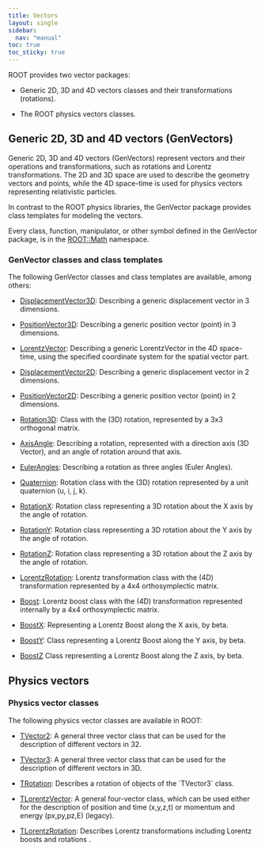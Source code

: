 ```yaml
---
title: Vectors
layout: single
sidebar:
  nav: "manual"
toc: true
toc_sticky: true
---
```


ROOT provides two vector packages:

- Generic 2D, 3D and 4D vectors classes and their transformations (rotations).

- The ROOT physics vectors classes.

## Generic 2D, 3D and 4D vectors (GenVectors)

Generic 2D, 3D and 4D vectors (GenVectors) represent vectors and their operations and transformations, such as rotations and Lorentz transformations. The 2D and 3D space are used to describe the geometry vectors and points, while the 4D space-time is used for physics vectors representing relativistic particles. 

In contrast to the ROOT physics libraries, the GenVector package provides class templates for modeling the vectors.

Every class, function, manipulator, or other symbol defined in the GenVector package, is in the [ROOT::Math](https://root.cern/doc/master/namespaceROOT_1_1Math.html) namespace.

### GenVector classes and class templates

The following GenVector classes and class templates are available, among others:

- [DisplacementVector3D](https://root.cern/doc/master/classROOT_1_1Math_1_1DisplacementVector3D.html): Describing a generic displacement vector in 3 dimensions. 

- [PositionVector3D](https://root.cern/doc/master/classROOT_1_1Math_1_1PositionVector3D.html): Describing a generic position vector (point) in 3 dimensions. 

- [LorentzVector](https://root.cern/doc/master/classROOT_1_1Math_1_1LorentzVector.html): Describing a generic LorentzVector in the 4D space-time, using the specified coordinate system for the spatial vector part. 

- [DisplacementVector2D](https://root.cern/doc/master/classROOT_1_1Math_1_1DisplacementVector2D.html): Describing a generic displacement vector in 2 dimensions. 

- [PositionVector2D](https://root.cern/doc/master/classROOT_1_1Math_1_1PositionVector2D.html): Describing a generic position vector (point) in 2 dimensions. 

- [Rotation3D](https://root.cern/doc/master/classROOT_1_1Math_1_1Rotation3D.html): Class with the (3D) rotation, represented by a 3x3 orthogonal matrix. 

- [AxisAngle](https://root.cern/doc/master/classROOT_1_1Math_1_1AxisAngle.html): Describing a rotation, represented with a direction axis (3D Vector), and an angle of rotation around that axis. 

- [EulerAngles](https://root.cern/doc/master/classROOT_1_1Math_1_1EulerAngles.html): Describing a rotation as three angles (Euler Angles).

- [Quaternion](https://root.cern/doc/master/classROOT_1_1Math_1_1Quaternion.html): Rotation class with the (3D) rotation represented by a unit quaternion (u, i, j, k). 

- [RotationX](https://root.cern/doc/master/classROOT_1_1Math_1_1RotationX.html): Rotation class representing a 3D rotation about the X axis by the angle of rotation.

- [RotationY](https://root.cern/doc/master/classROOT_1_1Math_1_1RotationY.html): Rotation class representing a 3D rotation about the Y axis by the angle of rotation. 

- [RotationZ](https://root.cern/doc/master/classROOT_1_1Math_1_1RotationZ.html): Rotation class representing a 3D rotation about the Z axis by the angle of rotation. 

- [LorentzRotation](https://root.cern/doc/master/classROOT_1_1Math_1_1LorentzRotation.html): Lorentz transformation class with the (4D) transformation represented by a 4x4 orthosymplectic matrix. 

- [Boost](https://root.cern/doc/master/classROOT_1_1Math_1_1Boost.html): Lorentz boost class with the (4D) transformation represented internally by a 4x4 orthosymplectic matrix. 

- [BoostX](https://root.cern/doc/master/classROOT_1_1Math_1_1BoostX.html): Representing a Lorentz Boost along the X axis, by beta.

- [BoostY](https://root.cern/doc/master/classROOT_1_1Math_1_1BoostY.html): Class representing a Lorentz Boost along the Y axis, by beta.

- [BoostZ](https://root.cern/doc/master/classROOT_1_1Math_1_1BoostZ.html) Class representing a Lorentz Boost along the Z axis, by beta. 


## Physics vectors

### Physics vector classes

The following physics vector classes are available in ROOT:

- [TVector2](https://root.cern/doc/master/classTVector2.html): A general three vector class that can be used for the description of different vectors in 32.

- [TVector3](https://root.cern/doc/master/classTVector3.html): A general three vector class that can be used for the description of different vectors in 3D.

- [TRotation](https://root.cern/doc/master/classTRotation.html): Describes a rotation of objects of the ´TVector3´ class.

- [TLorentzVector](https://root.cern/doc/master/classTLorentzVector.html): A general four-vector class, which can be used either for the description of position and time (x,y,z,t) or momentum and energy (px,py,pz,E) (legacy).

- [TLorentzRotation](https://root.cern/doc/master/classTLorentzRotation.html): Describes Lorentz transformations including Lorentz boosts and rotations .



